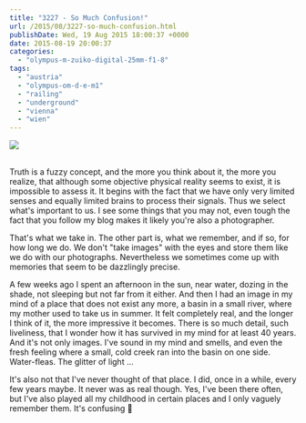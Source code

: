 ```yaml
---
title: "3227 - So Much Confusion!"
url: /2015/08/3227-so-much-confusion.html
publishDate: Wed, 19 Aug 2015 18:00:37 +0000
date: 2015-08-19 20:00:37
categories: 
  - "olympus-m-zuiko-digital-25mm-f1-8"
tags: 
  - "austria"
  - "olympus-om-d-e-m1"
  - "railing"
  - "underground"
  - "vienna"
  - "wien"
---
```

<div class="container">
<div class="center"><a target="_blank" href="https://d25zfm9zpd7gm5.cloudfront.net/1200x1200/2015/20150628_184416_lr.jpg"><img class="webfeedsFeaturedVisual" src="https://d25zfm9zpd7gm5.cloudfront.net/0600x0600/2015/20150628_184416_lr.jpg" /></a></div>
</div>
<br />

Truth is a fuzzy concept, and the more you think about it, the more you realize, that although some objective physical reality seems to exist, it is impossible to assess it. It begins with the fact that we have only very limited senses and equally limited brains to process their signals. Thus we select what's important to us. I see some things that you may not, even tough the fact that you follow my blog makes it likely you're also a photographer.

That's what we take in. The other part is, what we remember, and if so, for how long we do. We don't "take images" with the eyes and store them like we do with our photographs. Nevertheless we sometimes come up with memories that seem to be dazzlingly precise. 

A few weeks ago I spent an afternoon in the sun, near water, dozing in the shade, not sleeping but not far from it either. And then I had an image in my mind of a place that does not exist any more, a basin in a small river, where my mother used to take us in summer. It felt completely real, and the longer I think of it, the more impressive it becomes. There is so much detail, such liveliness, that I wonder how it has survived in my mind for at least 40 years. And it's not only images. I've sound in my mind and smells, and even the fresh feeling where a small, cold creek ran into the basin on one side. Water-fleas. The glitter of light ...

It's also not that I've never thought of that place. I did, once in a while, every few years maybe. It never was as real though. Yes, I've been there often, but I've also played all my childhood in certain places and I only vaguely remember them. It's confusing 🙂
